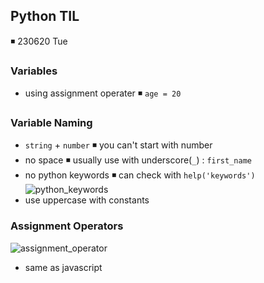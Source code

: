 ## Python TIL

◾ 230620 Tue

### Variables

- using assignment operater
  ◾ `age = 20`

### Variable Naming

- `string` + `number`
  ◾ you can't start with number
- no space
  ◾ usually use with underscore(`_`) : `first_name`
- no python keywords
  ◾ can check with `help('keywords')`
  ![python_keywords](https://www.tutorialstonight.com/assets/python/python-keywords.png)
- use uppercase with constants

### Assignment Operators

![assignment_operator](https://www.devopsschool.com/blog/wp-content/uploads/2020/08/assignment-operator-in-python.png)

- same as javascript
